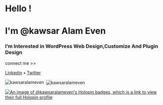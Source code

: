 <h1 align="Left">Hello !</h1>
<h1 align="left">I'm @kawsar Alam Even</h1>
<h3 align="Left">I’m Interested in WordPress Web Design,Customize And Plugin Design</h3>
connect me >>

<a align="Left" href="www.linkedin.com/in/kawsaralameven" target="_blank">Linkedin</a> •
<a align="Left" href="https://twitter.com/KawsarAlam_Even" target="_blank">Twitter</a>

<p><img align="left" src="https://github-readme-stats.vercel.app/api/top-langs?username=kawsaralameven&show_icons=true&locale=en&layout=compact" alt="kawsaralameven" /></p>
<p>&nbsp;<img align="center" src="https://github-readme-stats.vercel.app/api?username=kawsaralameven&show_icons=true&locale=en" alt="kawsaralameven" /></p>

[![An image of @kawsaralameven's Holopin badges, which is a link to view their full Holopin profile](https://holopin.me/kawsaralameven)](https://holopin.io/@kawsaralameven)
